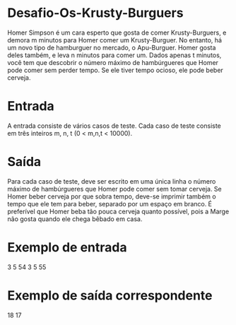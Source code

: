 # Desafio-Os-Krusty-Burguers

Homer Simpson é um cara esperto que gosta de comer Krusty-Burguers, e demora m minutos para Homer comer um Krusty-Burguer. No entanto, há um novo tipo de hamburguer no
mercado, o Apu-Burguer. Homer gosta deles também, e leva n minutos para comer um.
Dados apenas t minutos, você tem que descobrir o número máximo de hambúrgueres que Homer pode comer sem perder tempo. Se ele tiver tempo ocioso, ele pode beber cerveja.

# Entrada
A entrada consiste de vários casos de teste. Cada caso de teste consiste em três inteiros m, n, t (0 < m,n,t < 10000).

# Saída
Para cada caso de teste, deve ser escrito em uma única linha o número máximo de hambúrgueres que Homer pode comer sem tomar cerveja. Se Homer beber cerveja por que sobra
tempo, deve-se imprimir também o tempo que ele tem para beber, separado por um espaço em branco. É preferível que Homer beba tão pouca cerveja quanto possível, pois a Marge não gosta quando ele chega bêbado em casa.

# Exemplo de entrada
3 5 54
3 5 55

# Exemplo de saída correspondente
18
17
